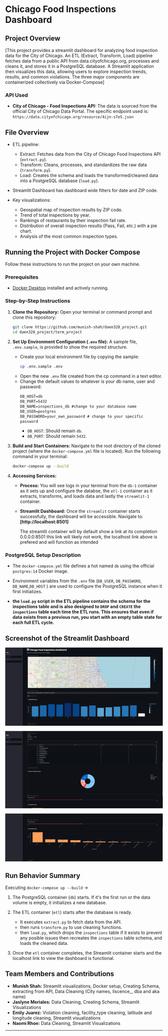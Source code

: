 # Chicago Food Inspections Dashboard

## Project Overview

[This project provides a streamlit dashboard for analyzing food inspection data for the City of Chicago. An ETL (Extract, Transform, Load) pipeline fetches data from a public API from data.cityofchicago.org, processes and cleans it, and stores it in a PostgreSQL database. A Streamlit application then visualizes this data, allowing users to explore inspection trends, results, and common violations. The three major components are containerized collectively via Docker-Compose]


### API Used

*   **City of Chicago - Food Inspections API:** The data is sourced from the official City of Chicago Data Portal. The specific endpoint used is:
    `https://data.cityofchicago.org/resource/4ijn-s7e5.json`

## File Overview

*   ETL pipeline:
    *   Extract: Fetches data from the City of Chicago Food Inspections API (`extract.py`).
    *   Transform: Cleans, processes, and standardizes the raw data (`transform.py`).
    *   Load: Creates the schema and loads the transformed/cleaned data into a PostgreSQL database (`load.py`).

*   Streamlit Dashboard has dashboard wide filters for date and ZIP code.
*   Key visualizations:
    *   Geospatial map of inspection results by ZIP code.
    *   Trend of total inspections by year.
    *   Rankings of restaurants by their inspection fail rate.
    *   Distribution of overall inspection results (Pass, Fail, etc.) with a pie chart.
    *   Analysis of the most common inspection types.

## Running the Project with Docker Compose

Follow these instructions to run the project on your own machine.

### Prerequisites

*   [Docker Desktop](https://www.docker.com/get-started) installed and actively running.

### Step-by-Step Instructions

1.  **Clone the Repository:**
    Open your terminal or command prompt and clone this repository:
    ```bash
    git clone https://github.com/munish-shah/daen328_project.git
    cd daen328_project/term_project
    ```

2.  **Set Up Environment Configuration (`.env` file):**
    A sample file, `.env.sample`, is provided to show the required structure.

    *   Create your local environment file by copying the sample:
        ```bash
        cp .env.sample .env
        ```
    *   Open the new `.env` file created from the cp command in a text editor.
    *   Change the default values to whatever is your db name, user and password:
        ```dotenv
        DB_HOST=db
        DB_PORT=5432
        DB_NAME=inspections_db #change to your database name
        DB_USER=postgres
        DB_PASSWORD=your_own_password # change to your specific password
        ```
        *   `DB_HOST`: Should remain `db`.
        *   `DB_PORT`: Should remain `5432`.

3.  **Build and Start Containers:**
    Navigate to the root directory of the cloned project (where the `docker-compose.yml` file is located). Run the following command in your terminal:
    ```bash
    docker-compose up --build
    ```

4.  **Accessing Services:**
    *   **Process:** You will see logs in your terminal from the `db-1` container as it sets up and configure the databse, the  `etl-1` container as it extracts, transforms, and loads data and lastly the `streamlit-1` container.

    *   **Streamlit Dashboard:** Once the `streamlit` container starts successfully, the dashboard will be accessible.
        Navigate to:
        **[http://localhost:8501]**

        The streamlit container will by default show a link at its completion 0.0.0.0:8501 this link will likely not work, the localhost link above is prefered and will function as intended

### PostgreSQL Setup Description

*   The `docker-compose.yml` file defines a hot named `db` using the official `postgres:14` Docker image.
*   Environment variables from the `.env` file (`DB_USER`, `DB_PASSWORD`, `DB_NAME`,`DB_HOST` ) are used to configure the PostgreSQL instance when it first initializes.

*   **the `load.py` script in the ETL pipeline contains the schema for the inspections table and is also designed to `DROP` and `CREATE` the `inspections` table each time the ETL runs. This ensures that even if data exists from a previous run, you start with an empty table state for each full ETL cycle.**

## Screenshot of the Streamlit Dashboard

![Dashboard Screenshot](SCR-20250506-vt6.png)

![Dashboard Screenshot](SCR-20250506-wa1.png)

![Dashboard Screenshot](SCR-20250506-waa.png)

## Run Behavior Summary

Executing `docker-compose up --build` ->

1.  The PostgreSQL container (`db`) starts. If it's the first run or the data volume is empty, it initializes a new database.

2.  The ETL container (`etl`) starts after the database is ready.
    *   It executes `extract.py` to fetch data from the API.
    *   then runs `transform.py` to use cleaning functions.
    *   then `load.py`, which drops the `inspections` table if it exists to prevent any posible issues then recreates the `inspections` table schema, and loads the cleaned data.

3.  Once the `etl` container completes, the Streamlit container starts and the localhost link to view the dashboard is functional.


## Team Members and Contributions

*   **Munish Shah:** Streamlit visualizations, Docker setup, Creating Schema, extracting from API, Data Cleaning (City names, liscence_, dba and aka name)
*   **Jaslyne Meriales:** Data Cleaning, Creating Schema, Streamlit Visualizations
*   **Emily Juarez:** Violation cleaning, facility_type cleaning, latitude and longitude cleaning, Streamlit visualizations
*   **Naomi Rhoe:** Data Cleaning, Streamlit Visualizations

---
